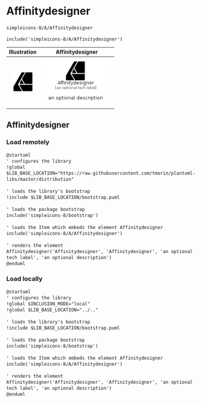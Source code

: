 # Affinitydesigner


```text
simpleicons-8/A/Affinitydesigner
```

```text
include('simpleicons-8/A/Affinitydesigner')
```



| Illustration | Affinitydesigner |
| :---: | :---: |
| ![illustration for Illustration](../../simpleicons-8/A/Affinitydesigner.png) | ![illustration for Affinitydesigner](../../simpleicons-8/A/Affinitydesigner.Local.png) |




## Affinitydesigner

### Load remotely
```plantuml
@startuml
' configures the library
!global $LIB_BASE_LOCATION="https://raw.githubusercontent.com/tmorin/plantuml-libs/master/distribution"

' loads the library's bootstrap
!include $LIB_BASE_LOCATION/bootstrap.puml

' loads the package bootstrap
include('simpleicons-8/bootstrap')

' loads the Item which embeds the element Affinitydesigner
include('simpleicons-8/A/Affinitydesigner')

' renders the element
Affinitydesigner('Affinitydesigner', 'Affinitydesigner', 'an optional tech label', 'an optional description')
@enduml
```

### Load locally
```plantuml
@startuml
' configures the library
!global $INCLUSION_MODE="local"
!global $LIB_BASE_LOCATION="../.."

' loads the library's bootstrap
!include $LIB_BASE_LOCATION/bootstrap.puml

' loads the package bootstrap
include('simpleicons-8/bootstrap')

' loads the Item which embeds the element Affinitydesigner
include('simpleicons-8/A/Affinitydesigner')

' renders the element
Affinitydesigner('Affinitydesigner', 'Affinitydesigner', 'an optional tech label', 'an optional description')
@enduml
```


